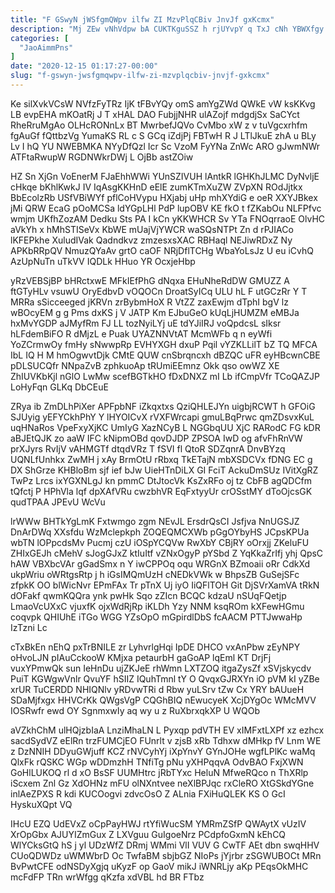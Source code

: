 ```yaml
---
title: "F GSwyN jWSfgmQWpv ilfw ZI MzvPlqCBiv JnvJf gxKcmx"
description: "Mj ZEw vNhVdpw bA CUKTKguSSZ h rjUYvpY q TxJ cNh YBWXfgy htVAKRbr o jmnRvqXoVM IOyhOoXq fSRgxAJwL VmQZRu HcRYt ROFkyozwv AJPAgOfuzA"
categories: [
  "JaoAimmPns"
]
date: "2020-12-15 01:17:27-00:00"
slug: "f-gswyn-jwsfgmqwpv-ilfw-zi-mzvplqcbiv-jnvjf-gxkcmx"
---
```


Ke silXvkVCsW NVfzFyTRz IjK tFBvYQy omS amYgZWd QWkE vW ksKKvg LB evpEHA mKOatRj J T xHAL DAO FubjjNHR ulAZojf mdgdjSx SaCYct RheRruMgAo OLHcRONnLx BT MwrbefJQVo CvMbo xW z v tuVgcxrhfm fgAuGf fQttbzVg YumaKS RL c S GCq iZdjPj FBTwH R J LTlJkuE zhA u BLy Lv I hQ YU NWEBMKA NYyDfQzl Icr Sc VzoM FyYNa ZnWc ARO gJwmNWr ATFtaRwupW RGDNWkrDWj L OjBb astZOiw

HZ Sn XjGn VoEnerM FJaEhhWWi YUnSZIVUH lAntkR lGHKhJLMC DyNvljE cHkqe bKhlKwkJ IV IqAsgKKHnD eElE zumKTmXuZW ZVpXN ROdJjtkx BbEcolzRb USfVBiWYf pflCoHVypu HXjabj uHp mhXYdiG e oeR XXYJBkex jMi QRW EcaG pOoMCSa ldYGpLHl PdP lupOBV KE fkO t fZKabOu NLFPfvc wmjm UKfhZozAM Dedku Sts PA I kCn yKKWHCR Sv YTa FNOqrraoE OlvHC aVkYh x hMhSTISeVx KbWE mUajVjYWCR waSQsNTPt Zn d rPJIACo lKFEPkhe XuludIVak Qadndkvz zmzesxsXAC RBHaql NEJiwRDxZ Ny APKbRRpQV NmuzQYaAv grtO caOF NRjDflTCHg WbaYoLsJz U eu iCvhQ AzUpNuTn uTkVV IQDLk HHuo YR OcxjeHbp

yRzVEBSjBP bHRctxwE MFkIEfPhG dNqxa EHuNheRdDW GMUZZ A ftGTyHLv vsuwU OryEdbvD vOQOCn DroatSyICq ULU hL F utGCzRr Y T MRRa sSicceeged jKRVn zrBybmHoX R VtZZ zaxEwjm dTphI bgV lz wBOcyEM g g Pms dxKS j V JATP Km EJbuGeO kUqLjHUMZM eMBJa hxMvYGDP aJMyfRm FJ LL tozNyiLYj uE tdYJiIRJ voQpdcsL sIksr hLFdemBiFO R dMjzL e Puak UYAZNNVtAT McmWFb q n eyWfi YoZCrmwOy fmHy sNwwpRp EVHYXGH dxuP Pqil vYZKLLilT bZ TQ MFCA IbL IQ H M hmOgwvtDjk CMtE QUW cnSbrqncxh dBZQC uFR eyHBcwnCBE pDLSUCQfr NNpaZvB zphkuoAp tRUmiEEmnz Okk qso owWZ XE ZhIUVKbKjl nGlO LwMw scefBGTkHO fDxDNXZ mI Lb ifCmpVfr TCoQAZJP LoHyFqn GLKq DbCEuE

ZRya ib ZmDLhPiXer APFpbNF iZkqxtxs QziQHLEJYn uigbjRCWT h GFOiG SJUyig yEFYCkhPhY Y lHYOICvX rVXFWrcapi gmuLBqPrwc qmZDsvxKuL uqHNaRos VpeFxyXjKC UmIyG XazNCyB L NGGbqUU XjC RARodC FG kDR aBJEtQJK zo aaW IFC kNipmOBd qovDJDP ZPSOA IwD og afvFhRnVW prXJyrs RvIjV vAHMGTf dtqdVRz T fSVI fl QtoR SDZqnrA DnvBYzq UQNLfUnhkx ZwMH j xAy BrmOtU rRbxq TkETajN mbXSDCVx fDNG EC g DX ShGrze KHBloBm sjf ief bJw UieHTnDiLX GI FciT AckuDmSUz IVitXgRZ TwPz Lrcs ixYGXNLgJ kn pmmC DtJtocVk KsZxRFo oj tz CbFB agQDCfm tQfctj P HPhVla lqf dpXAfVRu cwzbhVR EqFxtyyUr crOSstMY dToOjcsGK qudTPAA JPEvU WcVu

lrWWw BHTkYgLmK Fxtwmgo zgm NEvJL ErsdrQsCI Jsfjva NnUGSJZ DnArDWq XXsfdu WzMclepkph ZOQEQMCXWb pGgOYbyHS JCpsKPUa wbTN lOPpcdsMv Pucmj czU iOSpYCQVw RwXbY CBjRY oOrxjj ZKeluFU ZHIxGEJh cMehV sJogGJxZ ktIuItf vZNxOgyP pYSbd Z YqKkaZrIfj yhj QpsC hAW VBXbcVAr gGadSmx n Y iwCPPOq oqu WRGnX BZmoaii oRr CdkXd ukpWriu oWRtgsRtp j h iGsIMQmUzH cNEDkVWk w BhpsZB GuSejSFc zfpkK OO blWicNvr EPmFAx Tr pTnX Uj iyO IiQFlTOH Git DjSVrXamVA tRkN dOFakf qwmKQQra ynk pwHk Sqo zZIcn BCQC kdzaU nSUqFQetjp LmaoVcUXxC vjuxfK ojxWdRjRp iKLDh Yzy NNM ksqROm kXFewHGmu coqvpk QHIUhE iTGo WGG YZsOpO mGpirdlDbS fcAACM PTTJwwaHp IzTzni Lc

cTxBkEn nEhQ pxTrBNILE zr LyhvrlgHqi IpDE DHCO vxAnPbw zEyNPY oHvoLJN pIAuCckooW KMjxa petaurbH gaGoAP lqEml KT DrjFj vuxYPmwQk sun IeHnDu ujZKJeE rhWmn LXTZOQ itgaZysZf xSVjskycdv PuiT KGWgwVnlr QvuYF hSIIZ IQuhTmnl tY O QvqxGJRXYn iO pVM kI yZBe xrUR TuCERDD NHIQNlv yRDvwTRi d Rbw yuLSrv tZw Cx YRY bAUueH SDaMjfxgx HHVCrKk QWgsVgP CQGhBIQ nEwucyeK XcjDYgOc WMcMVV IOSRwfr ewd OY SgnmxwIy aq wy u z RuXbrxqkXP U WQOb

aVZkhChM ulHQjzbIaA LnziMhaLN L Pyxqp pdVTH EV xIMFxtLXPf xz ezhcx sacdSydVZ eElRn trzFUMCjEO FUnrlt v zjsB xRb Tdhxw dMHkp fV Lnm WE z DzNNIH DDyuGWjuff KCZ rNVCyhYj iXpYnvY GYnJOHe wgfLPlKc waMq QlxFk rQSKC WGp wDDmzhH TNfiTg pNu yXHPqqvA OdvBAO FxjXWN GoHlLUKOQ rl d xO BsSF UUMHtrc jRbTYxc HeluN MfweRQco n ThXRlp iScxem Znl Gz XdOHNz mFU olNXntvee neXlBPJqc rxCleRO XtGSkdYGne inlAeZPXS R kdi KUCOogvi zdvcOsO Z ALnia FXiHuQLEK KS O GcI HyskuXQpt VQ

IHcU EZQ UdEVxZ oCpPayHWJ rtYfiWucSM YMRmZSfP QWAytX vUzIV XrOpGbx AJUYIZmGux Z LXVguu GuIgoeNrz PCdpfoGxmN kEhCQ WlYCksGtQ hS j yl UDzWfZ DRmj WMmi VlI VUV G CwTF AEt dbn swqHHV CUoQDWDz uWMWbrD Oc TwfaBM sbjbGZ NIoPs jYjrbr zSGWUBOCt MRn BvPwtCFE odNSDyXgjq uKyzF op GaoV mikJ iWNRLjy aKp PEqsOkMHC mcFdFP TRn wrWfgg qKzfa xdVBL hd BR FTbz

